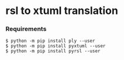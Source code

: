 rsl to xtuml translation
========================

### Requirements ###

```
$ python -m pip install ply --user
$ python -m pip install pyxtuml --user
$ python -m pip install pyrsl --user
```
